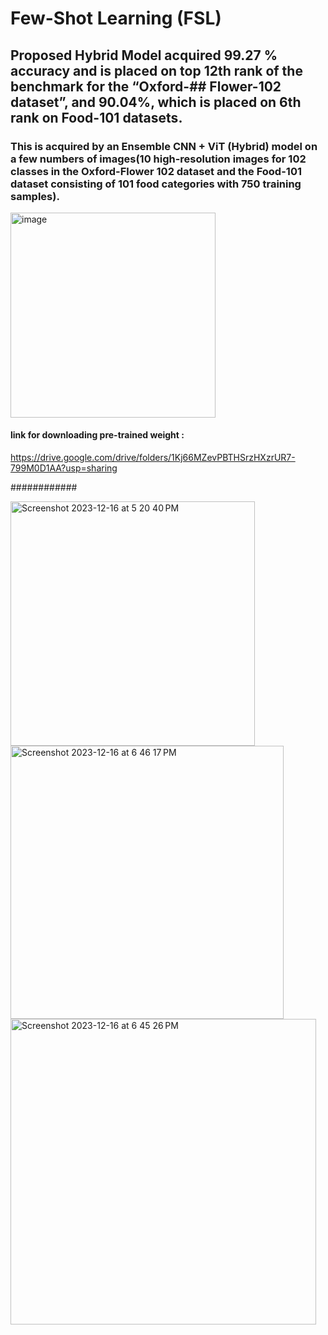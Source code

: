 # Few-Shot Learning (FSL) 
## Proposed Hybrid Model acquired 99.27 % accuracy and is placed on top 12th rank of the benchmark for the “Oxford-## Flower-102 dataset”, and 90.04%, which is placed on 6th rank on Food-101 datasets. 


### This is acquired by an Ensemble CNN + ViT  (Hybrid) model on a few  numbers of images(10 high-resolution images for 102 classes in the Oxford-Flower 102 dataset and the Food-101 dataset consisting of 101 food categories with 750 training samples).
<img width="328" alt="image" src="https://github.com/arminn84/Machine-Learning/assets/150948007/ee7dde28-206b-464c-b43c-dbf8b83d9643">

#### link for downloading pre-trained weight  :
https://drive.google.com/drive/folders/1Kj66MZevPBTHSrzHXzrUR7-799M0D1AA?usp=sharing


############


<img width="391" alt="Screenshot 2023-12-16 at 5 20 40 PM" src="https://github.com/arminn84/Machine-Learning/assets/150948007/51bc4a59-e203-4f54-afde-adc2109b9d52">
<img width="437" alt="Screenshot 2023-12-16 at 6 46 17 PM" src="https://github.com/arminn84/Machine-Learning/assets/150948007/e3b75bb7-7609-4dcc-b6be-98734c61c075">


<img width="489" alt="Screenshot 2023-12-16 at 6 45 26 PM" src="https://github.com/arminn84/Machine-Learning/assets/150948007/a4860525-2f88-49c6-880a-66134d179c7b">




